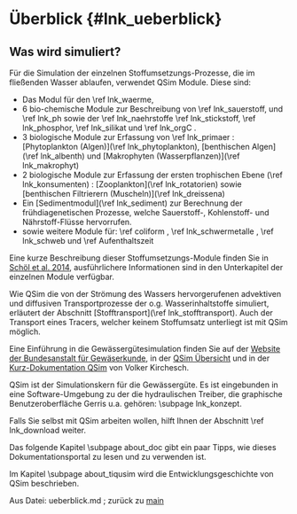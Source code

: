 Überblick {#lnk_ueberblick}
==========
 
 
Was wird simuliert?
-------------------

<!-- In der Liste könnte man auch auf die Subpages verlinken
und die Subpages entsprechend anordnen...-->
Für die Simulation der einzelnen Stoffumsetzungs-Prozesse, die im fließenden Wasser
ablaufen, verwendet QSim Module. Diese sind:
- Das Modul für den \ref lnk_waerme,
- 6 bio-chemische Module zur Beschreibung von \ref lnk_sauerstoff, und 
  \ref lnk_ph sowie der \ref lnk_naehrstoffe \ref lnk_stickstoff, \ref lnk_phosphor, 
  \ref lnk_silikat und \ref lnk_orgC .
- 3 biologische Module zur Erfassung von \ref lnk_primaer : 
  [Phytoplankton (Algen)](\ref lnk_phytoplankton), 
  [benthischen Algen](\ref lnk_albenth) und 
  [Makrophyten (Wasserpflanzen)](\ref lnk_makrophyt)
- 2 biologische Module zur Erfassung der ersten trophischen Ebene (\ref lnk_konsumenten) :
 [Zooplankton](\ref lnk_rotatorien) sowie 
 [benthischen Filtrierern (Muscheln)](\ref lnk_dreissena)
- Ein [Sedimentmodul](\ref lnk_sediment) zur Berechnung der frühdiagenetischen
 Prozesse, welche Sauerstoff-, Kohlenstoff- und Nährstoff-Flüsse hervorrufen.
- sowie weitere Module für: \ref coliform , \ref lnk_schwermetalle , \ref lnk_schweb und \ref Aufenthaltszeit

Eine kurze Beschreibung dieser Stoffumsetzungs-Module finden Sie in
<a href="http://bibliothek.bafg.de/webopac/index.asp?detsuche_systematik=online+492" target="_blank">Schöl et al. 2014</a>,
ausführlichere Informationen sind in den Unterkapitel der einzelnen Module verfügbar.

Wie QSim die von der Strömung des Wassers hervorgerufenen advektiven
und diffusiven Transportprozesse der o.g. Wasserinhaltstoffe simuliert,
erläutert der Abschnitt [Stofftransport](\ref lnk_stofftransport).
Auch der Transport eines Tracers, welcher keinem Stoffumsatz unterliegt ist mit QSim möglich.

Eine Einführung in die Gewässergütesimulation finden Sie auf der
<a href="http://www.bafg.de/DE/08_Ref/U2/01_mikrobiologie/QSIM/qsim_node.html" target="_blank">
Website der Bundesanstalt für Gewäserkunde</a>, in der
<a href="http://bibliothek.bafg.de/webopac/index.asp?detsuche_systematik=online+321" target="_blank">
QSim Übersicht</a> und in der
<a href="./pdf/kurzdoku13_1ber.pdf" target="_blank"> Kurz-Dokumentation
QSim</a> von Volker Kirchesch.

QSim ist der Simulationskern für die Gewässergüte.
Es ist eingebunden in eine Software-Umgebung zu der die hydraulischen Treiber, 
die graphische Benutzeroberfläche Gerris u.a. gehören: \subpage lnk_konzept.

Falls Sie selbst mit QSim arbeiten wollen, hilft Ihnen der Abschnitt \ref lnk_download weiter.

Das folgende Kapitel \subpage about_doc gibt ein paar Tipps, wie
dieses Dokumentationsportal zu lesen und zu verwenden ist.

Im Kapitel \subpage about_tiqusim wird die Entwicklungsgeschichte
von QSim beschrieben.


Aus Datei: ueberblick.md ; zurück zu <a href="index.html">main</a>